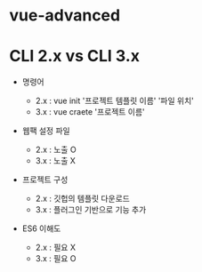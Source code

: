 # vue-advanced

# CLI 2.x vs CLI 3.x
* 명령어
  - 2.x : vue init '프로젝트 템플릿 이름' '파일 위치'
  - 3.x : vue craete '프로젝트 이름'

* 웹팩 설정 파일
   - 2.x : 노출 O
   - 3.x : 노출 X

* 프로젝트 구성
   - 2.x : 깃헙의 템플릿 다운로드
   - 3.x : 플러그인 기반으로 기능 추가

* ES6 이해도
   - 2.x : 필요 X
   - 3.x : 필요 O
